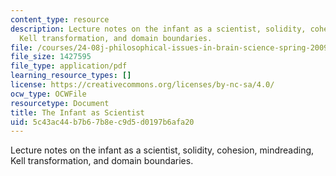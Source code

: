 ```yaml
---
content_type: resource
description: Lecture notes on the infant as a scientist, solidity, cohesion, mindreading,
  Kell transformation, and domain boundaries.
file: /courses/24-08j-philosophical-issues-in-brain-science-spring-2009/5c43ac44b7b67b8ec9d5d0197b6afa20_MIT24_08JS09_lec5.pdf
file_size: 1427595
file_type: application/pdf
learning_resource_types: []
license: https://creativecommons.org/licenses/by-nc-sa/4.0/
ocw_type: OCWFile
resourcetype: Document
title: The Infant as Scientist
uid: 5c43ac44-b7b6-7b8e-c9d5-d0197b6afa20
---
```

Lecture notes on the infant as a scientist, solidity, cohesion, mindreading, Kell transformation, and domain boundaries.